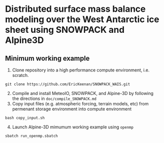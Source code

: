 # Distributed surface mass balance modeling over the West Antarctic ice sheet using SNOWPACK and Alpine3D

## Minimum working example 
1. Clone repository into a high performance compute environment, i.e. scratch. 
```
git clone https://github.com/EricKeenan/SNOWPACK_WAIS.git
```
2. Compile and install MeteoIO, SNOWPACK, and Alpine-3D by following the directions in `doc/compile_SNOWPACK.md`
3. Copy input files (e.g. atmospheric forcing, terrain models, etc) from permenant storage environment into compute environment
```
bash copy_input.sh
```
4. Launch Alpine-3D mimumum working example using `openmp`
```
sbatch run_openmp.sbatch
